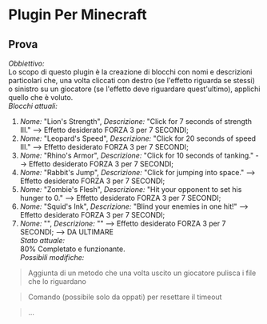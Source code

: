 # Plugin Per Minecraft
## Prova
*Obbiettivo:* <br>
Lo scopo di questo plugin è la creazione di blocchi con nomi e descrizioni particolari che, una volta cliccati con destro (se l'effetto riguarda se stessi) o sinistro su un giocatore (se l'effetto deve riguardare quest'ultimo), applichi quello che è voluto. <br>
*Blocchi attuali:* <br>
1) *Nome:* "Lion's Strength", *Descrizione:* "Click for 7 seconds of strength III." --> Effetto desiderato FORZA 3 per 7 SECONDI; <br>
2) *Nome:* "Leopard's Speed", *Descrizione:* "Click for 20 seconds of speed III." --> Effetto desiderato FORZA 3 per 7 SECONDI; <br>
3) *Nome:* "Rhino's Armor", *Descrizione:* "Click for 10 seconds of tanking." --> Effetto desiderato FORZA 3 per 7 SECONDI; <br>
4) *Nome:* "Rabbit's Jump", *Descrizione:* "Click for jumping into space." --> Effetto desiderato FORZA 3 per 7 SECONDI; <br>
5) *Nome:* "Zombie's Flesh", *Descrizione:* "Hit your opponent to set his hunger to 0." --> Effetto desiderato FORZA 3 per 7 SECONDI; <br>
6) *Nome:* "Squid's Ink", *Descrizione:* "Blind your enemies in one hit!" --> Effetto desiderato FORZA 3 per 7 SECONDI; <br>
7) *Nome:* "", *Descrizione:* "" --> Effetto desiderato FORZA 3 per 7 SECONDI; --> DA ULTIMARE<br>
*Stato attuale:* <br>
80% Completato e funzionante. <br>
*Possibili modifiche:* <br>
> Aggiunta di un metodo che una volta uscito un giocatore pulisca i file che lo riguardano <br>

> Comando (possibile solo da oppati) per resettare il timeout <br>

> ...
